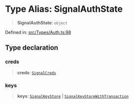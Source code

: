 # Type Alias: SignalAuthState

> **SignalAuthState**: `object`

Defined in: [src/Types/Auth.ts:98](https://github.com/Fokusdotid/bail/blob/99acc683da8779d62a0509bb4108fdb35cb2b061/src/Types/Auth.ts#L98)

## Type declaration

### creds

> **creds**: [`SignalCreds`](SignalCreds.md)

### keys

> **keys**: [`SignalKeyStore`](SignalKeyStore.md) \| [`SignalKeyStoreWithTransaction`](SignalKeyStoreWithTransaction.md)
